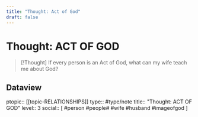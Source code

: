 ```yaml
---
title: "Thought: Act of God"
draft: false
---
```

# Thought: ACT OF GOD
> [!Thought]
> If every person is an Act of God, what can my wife teach me about God?

## Dataview
ptopic:: [[topic-RELATIONSHIPS]]
type:: #type/note
title:: "Thought: ACT OF GOD"
level:: 3
social:: [ #person #people# #wife #husband #imageofgod ]